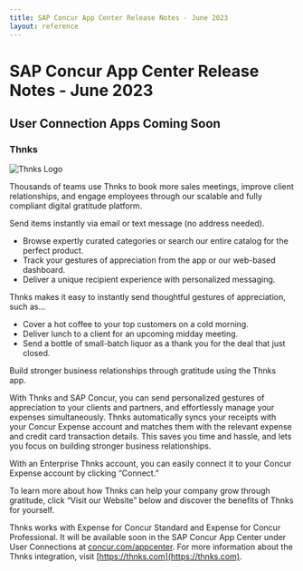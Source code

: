```yaml
---
title: SAP Concur App Center Release Notes - June 2023
layout: reference
---
```


# SAP Concur App Center Release Notes - June 2023

## User Connection Apps Coming Soon

### Thnks

![Thnks Logo](./app-center-2023-06-02-tnks-logo.png)

Thousands of teams use Thnks to book more sales meetings, improve client relationships, and engage employees through our scalable and fully compliant digital gratitude platform.
 
Send items instantly via email or text message (no address needed).
* Browse expertly curated categories or search our entire catalog for the perfect product.
* Track your gestures of appreciation from the app or our web-based dashboard.
* Deliver a unique recipient experience with personalized messaging.
 
Thnks makes it easy to instantly send thoughtful gestures of appreciation, such as...
* Cover a hot coffee to your top customers on a cold morning.
* Deliver lunch to a client for an upcoming midday meeting.
* Send a bottle of small-batch liquor as a thank you for the deal that just closed.
 
Build stronger business relationships through gratitude using the Thnks app.
 
With Thnks and SAP Concur, you can send personalized gestures of appreciation to your clients and partners, and effortlessly manage your expenses simultaneously. Thnks automatically syncs your receipts with your Concur Expense account and matches them with the relevant expense and credit card transaction details. This saves you time and hassle, and lets you focus on building stronger business relationships.
 
With an Enterprise Thnks account, you can easily connect it to your Concur Expense account by clicking “Connect.”
 
To learn more about how Thnks can help your company grow through gratitude, click “Visit our Website” below and discover the benefits of Thnks for yourself.

Thnks works with Expense for Concur Standard and Expense for Concur Professional. It will be available soon in the SAP Concur App Center under User Connections at [concur.com/appcenter](concur.com/appcenter). For more information about the Thnks integration, visit [https://thnks.com](https://thnks.com).


